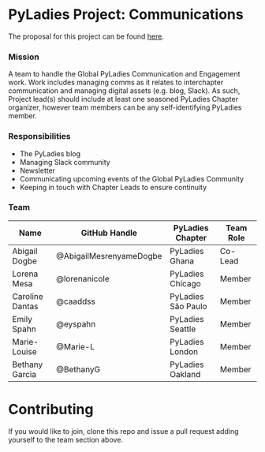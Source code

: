 # PyLadies Project: Communications

The proposal for this project can be found [here](https://github.com/pyladies/global-organizing/issues/42).

### Mission

A team to handle the Global PyLadies Communication and Engagement work. Work includes managing comms as it relates to interchapter communication and managing digital assets (e.g. blog, Slack). As such, Project lead(s) should include at least one seasoned PyLadies Chapter organizer, however team members can be any self-identifying PyLadies member.

### Responsibilities

- The PyLadies blog
- Managing Slack community 
- Newsletter
- Communicating upcoming events of the Global PyLadies Community
- Keeping in touch with Chapter Leads to ensure continuity


### Team

Name | GitHub Handle | PyLadies Chapter | Team Role
-- | -- | -- | --
Abigail Dogbe | @AbigailMesrenyameDogbe  | PyLadies Ghana | Co-Lead
Lorena Mesa | @lorenanicole  | PyLadies Chicago | Member
Caroline Dantas | @caaddss | PyLadies São Paulo | Member
Emily Spahn | @eyspahn | PyLadies Seattle | Member
Marie-Louise | @Marie-L | PyLadies London | Member
Bethany Garcia | @BethanyG | PyLadies Oakland | Member

# Contributing

If you would like to join, clone this repo and issue a pull request adding yourself to the team section above.

